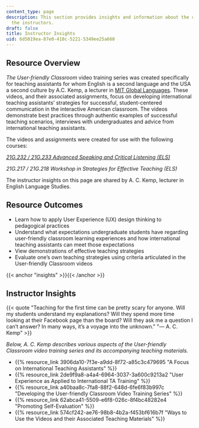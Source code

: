 ```yaml
---
content_type: page
description: This section provides insights and information about the course from
  the instructors.
draft: false
title: Instructor Insights
uid: 6d5019ea-87e0-410c-5221-5349ee25a668
---
```

## Resource Overview

_The User-friendly Classroom_ video training series was created specifically for teaching assistants for whom English is a second language and the USA a second culture by A.C. Kemp, a lecturer in [MIT Global Languages](http://mitgsl.mit.edu/). These videos, and their associated assignments, focus on developing international teaching assistants’ strategies for successful, student-centered communication in the interactive American classroom. The videos demonstrate best practices through authentic examples of successful teaching scenarios, interviews with undergraduates and advice from international teaching assistants.

The videos and assignments were created for use with the following courses:

[_21G.232 / 21G.233 Advanced Speaking and Critical Listening (ELS)_](/courses/21g-232-advanced-speaking-and-critical-listening-skills-els-spring-2007)

_21G.217 / 21G.218 Workshop in Strategies for Effective Teaching (ELS)_

The instructor insights on this page are shared by A. C. Kemp, lecturer in English Language Studies.

## Resource Outcomes

- Learn how to apply User Experience (UX) design thinking to pedagogical practices
- Understand what expectations undergraduate students have regarding user-friendly classroom learning experiences and how international teaching assistants can meet those expectations
- View demonstrations of effective teaching strategies
- Evaluate one’s own teaching strategies using criteria articulated in the User-friendly Classroom videos

{{< anchor "insights" >}}{{< /anchor >}}

## Instructor Insights

{{< quote "Teaching for the first time can be pretty scary for anyone. Will my students understand my explanations? Will they spend more time looking at their Facebook page than the board? Will they ask me a question I can’t answer? In many ways, it’s a voyage into the unknown." "— A. C. Kemp" >}}

_Below, A. C. Kemp describes various aspects of the User-friendly Classroom video training series and its accompanying teaching materials._

- {{% resource_link 3906da10-7f3e-a9dd-8f72-a85c3c479695 "A Focus on International Teaching Assistants" %}}
- {{% resource_link 2de9f9a8-a4a4-6964-3037-3a600c9213a2 "User Experience as Applied to International TA Training" %}}
- {{% resource_link a40baa8c-7fa8-88f2-648d-6fe6f83b997c "Developing the User-friendly Classroom Video Training Series" %}}
- {{% resource_link 62abca41-5509-e6f8-026c-8f4bc48282e4 "Promoting Self-Evaluation" %}}
- {{% resource_link 574cf242-ae76-98b8-4b2a-f453bf616b7f "Ways to Use the Videos and their Associated Teaching Materials" %}}